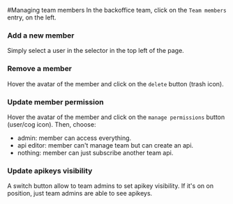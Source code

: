 #Managing team members
In the backoffice team, click on the `Team members` entry, on the left.

### Add a new member
Simply select a user in the selector in the top left of the page.

### Remove a member
Hover the avatar of the member and click on the `delete` button (trash icon).

### Update member permission
Hover the avatar of the member and click on the `manage permissions` button (user/cog icon).
Then, choose:

* admin: member can access everything.
* api editor: member can't manage team but can create an api.
* nothing: member can just subscribe another team api.

### Update apikeys visibility
A switch button allow to team admins to set apikey visibility. If it's on on position, just team admins are able to see apikeys.